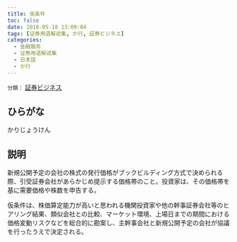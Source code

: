 ```yaml
---
title: 仮条件
toc: false
date: 2018-05-18 13:09:04
tags: [证券用语解说集, か行, 証券ビジネス]
categories:
  - 金融服务
  - 证券用语解说集
  - 日本語
  - か行
---
```


`分類：` [証券ビジネス](/tags/証券ビジネス/)

## ひらがな

かりじょうけん

## 説明

新規公開予定の会社の株式の発行価格がブックビルディング方式で決められる際、引受証券会社があらかじめ提示する価格帯のこと。投資家は、その価格帯を基に需要価格や株数を申告する。

仮条件は、株価算定能力が高いと思われる機関投資家や他の幹事証券会社等のヒアリング結果、類似会社との比較、マーケット環境、上場日までの期間における価格変動リスクなどを総合的に勘案し、主幹事会社と新規公開予定の会社が協議を行ったうえで決定される。
